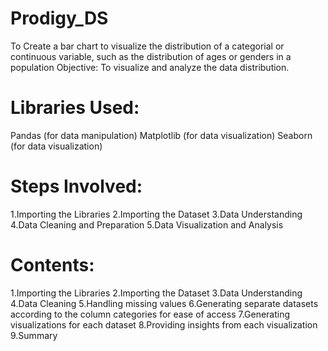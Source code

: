 # Prodigy_DS
To Create a bar chart to visualize the distribution of a categorial or continuous variable, such as the distribution of ages or genders in a population 
Objective:
To visualize and analyze the data distribution.
# Libraries Used:
Pandas (for data manipulation)
Matplotlib (for data visualization)
Seaborn (for data visualization)
# Steps Involved:
1.Importing the Libraries
2.Importing the Dataset
3.Data Understanding
4.Data Cleaning and Preparation
5.Data Visualization and Analysis
# Contents:
1.Importing the Libraries
2.Importing the Dataset
3.Data Understanding
4.Data Cleaning
5.Handling missing values
6.Generating separate datasets according to the column categories for ease of access
7.Generating visualizations for each dataset
8.Providing insights from each visualization
9.Summary
